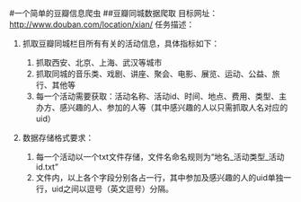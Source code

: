 #一个简单的豆瓣信息爬虫
##豆瓣同城数据爬取 目标网址：http://www.douban.com/location/xian/ 
任务描述： 

1. 抓取豆瓣同城栏目所有有关的活动信息，具体指标如下： 
	1. 抓取西安、北京、上海、武汉等城市 
	2. 抓取同城的音乐类、戏剧、讲座、聚会、电影、展览、运动、公益、旅行、其他等 
	3. 每一个活动需要获取：活动名称、活动id、时间、地点、费用、类型、主办方、感兴趣的人、参加的人等（其中感兴趣的人以只需抓取人名对应的uid） 

2. 数据存储格式要求： 
	1. 每一个活动以一个txt文件存储，文件名命名规则为“地名_活动类型_活动id.txt” 
	2. 文件内，以上各个字段分别各占一行，其中参加及感兴趣的人的uid单独一行，uid之间以逗号（英文逗号）分隔。 

